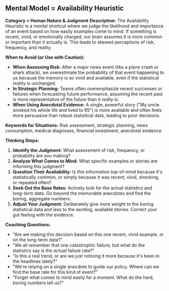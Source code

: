 ## Mental Model = Availability Heuristic

**Category = Human Nature & Judgment**
**Description:** 
The Availability Heuristic is a mental shortcut where we judge the likelihood and importance of an event based on how easily examples come to mind. If something is recent, vivid, or emotionally charged, our brain assumes it is more common or important than it actually is. This leads to skewed perceptions of risk, frequency, and reality.

**When to Avoid (or Use with Caution):**
- **When Assessing Risk:** After a major news event (like a plane crash or shark attack), we overestimate the probability of that event happening to us because the memory is so vivid and available, even if the statistical reality is unchanged.
- **In Strategic Planning:** Teams often overemphasize recent successes or failures when forecasting future performance, assuming the recent past is more representative of the future than it really is.
- **When Using Anecdotal Evidence:** A single, powerful story ("My uncle smoked his whole life and lived to 95") is more available and often feels more persuasive than robust statistical data, leading to poor decisions.

**Keywords for Situations:** 
Risk assessment, strategic planning, news consumption, medical diagnoses, financial investment, anecdotal evidence.

**Thinking Steps:**
1. **Identify the Judgment:** What assessment of risk, frequency, or probability are you making?
2. **Analyze What Comes to Mind:** What specific examples or stories are informing this judgment?
3. **Question Their Availability:** Is this information top-of-mind because it's statistically common, or simply because it was recent, vivid, shocking, or repeated often?
4. **Seek Out the Base Rates:** Actively look for the actual statistics and long-term data. Go beyond the memorable anecdotes and find the boring, aggregate numbers.
5. **Adjust Your Judgment:** Deliberately give more weight to the boring statistical data and less to the exciting, available stories. Correct your gut feeling with the evidence.

**Coaching Questions:**
- "Are we making this decision based on this one recent, vivid example, or on the long-term data?"
- "We all remember that one catastrophic failure, but what do the statistics say is the *actual* failure rate?"
- "Is this a real trend, or are we just noticing it more because it's been in the headlines lately?"
- "We're relying on a single anecdote to guide our policy. Where can we find the base rate for this kind of event?"
- "Forget what comes to mind easily for a moment. What do the hard, boring numbers tell us?" 